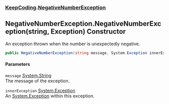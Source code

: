 ### [KeepCoding](KeepCoding.md 'KeepCoding').[NegativeNumberException](KeepCoding_NegativeNumberException.md 'KeepCoding.NegativeNumberException')
## NegativeNumberException.NegativeNumberException(string, Exception) Constructor
An exception thrown when the number is unexpectedly negative.  
```csharp
public NegativeNumberException(string message, System.Exception innerException);
```
#### Parameters
<a name='KeepCoding_NegativeNumberException_NegativeNumberException(string_System_Exception)_message'></a>
`message` [System.String](https://docs.microsoft.com/en-us/dotnet/api/System.String 'System.String')  
The message of the exception.
  
<a name='KeepCoding_NegativeNumberException_NegativeNumberException(string_System_Exception)_innerException'></a>
`innerException` [System.Exception](https://docs.microsoft.com/en-us/dotnet/api/System.Exception 'System.Exception')  
An [System.Exception](https://docs.microsoft.com/en-us/dotnet/api/System.Exception 'System.Exception') within this exception.
  

